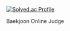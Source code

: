 [![Solved.ac Profile](http://mazassumnida.wtf/api/v2/generate_badge?boj=casdfghjke)](https://solved.ac/casdfghjke/)

Baekjoon Online Judge
